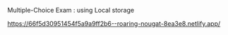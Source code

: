 Multiple-Choice Exam : using Local storage

https://66f5d30951454f5a9a9ff2b6--roaring-nougat-8ea3e8.netlify.app/
